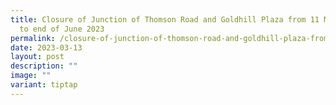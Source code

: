 ```yaml
---
title: Closure of Junction of Thomson Road and Goldhill Plaza from 11 March 2023
  to end of June 2023
permalink: /closure-of-junction-of-thomson-road-and-goldhill-plaza-from-11-march-2023-to-end-of-june-2023/
date: 2023-03-13
layout: post
description: ""
image: ""
variant: tiptap
---
```

